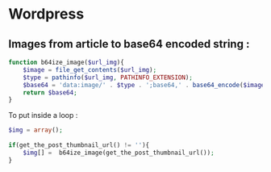 # Wordpress

## Images from article to base64 encoded string : 
```php
function b64ize_image($url_img){
	$image = file_get_contents($url_img);
	$type = pathinfo($url_img, PATHINFO_EXTENSION);
	$base64 = 'data:image/' . $type . ';base64,' . base64_encode($image);
	return $base64;
}
```


To put inside a loop : 

```php
$img = array();
   
if(get_the_post_thumbnail_url() != ''){
	$img[] =  b64ize_image(get_the_post_thumbnail_url());
}
```




